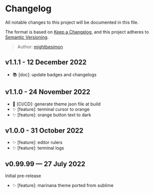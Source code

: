 # Changelog

All notable changes to this project will be documented in this file.

The format is based on [Keep a Changelog](https://keepachangelog.com/en/1.0.0/),
and this project adheres to [Semantic Versioning](https://semver.org/spec/v2.0.0.html).

> Author: [mightbesimon](https://github.com/mightbesimon)

## v1.1.1 - 12 December 2022

- 📚 [doc]: update badges and changelogs

## v1.1.0 - 24 November 2022

- 🚀 [CI/CD]: generate theme json file at build
- ✨ [feature]: terminal cursor to orange
- ✨ [feature]: orange button text to dark

## v1.0.0 - 31 October 2022

- ✨ [feature]: editor rulers
- ✨ [feature]: terminal logs

## v0.99.99 — 27 July 2022

Initial pre-release

- ✨ [feature]: marinana theme ported from sublime
